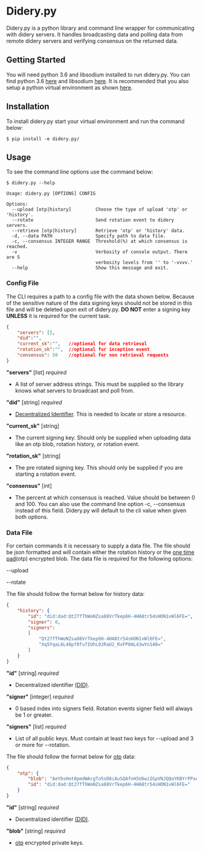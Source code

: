 # Didery.py
Didery.py is a python library and command line wrapper for communicating with didery servers.  It handles broadcasting data and polling data from remote didery servers and verifying consensus on the returned data.

## Getting Started
You will need python 3.6 and libsodium installed to run didery.py. You can find python 3.6 [here](https://www.python.org/downloads/)  and libsodium [here](https://download.libsodium.org/doc/installation/).  It is recommended that you also setup a python virtual environment as shown [here](http://cewing.github.io/training.python_web/html/presentations/venv_intro.html).

## Installation
To install didery.py start your virtual environment and run the command below:
```
$ pip install -e didery.py/
```

## Usage
To see the command line options use the command below:
```
$ didery.py --help
```

```
Usage: didery.py [OPTIONS] CONFIG

Options:
  --upload [otp|history]         Choose the type of upload 'otp' or 'history'.
  --rotate                       Send rotation event to didery servers.
  --retrieve [otp|history]       Retrieve 'otp' or 'history' data.
  -d, --data PATH                Specify path to data file.
  -c, --consensus INTEGER RANGE  Threshold(%) at which consensus is reached.
  -v                             Verbosity of console output. There are 5
                                 verbosity levels from '' to '-vvvv.'
  --help                         Show this message and exit.
```

### Config File
The CLI requires a path to a config file with the data shown below.  Because of the sensitive nature of the data signing keys should not be stored in this file and will be deleted upon exit of didery.py.  **DO NOT** enter a signing key **UNLESS** it is required for the current task.
```json
{
	"servers": [],
	"did":"",
	"current_sk":"",   //optional for data retrieval
	"rotation_sk":"",  //optional for inception event
	"consensus": 50    //optional for non retrieval requests
}
``` 
**"servers"** [list] _required_
 - A list of server address strings.  This must be supplied so the library knows what servers to broadcast and poll from.
 
**"did"** [string] _required_
- [Decentralized Identifier](https://w3c-ccg.github.io/did-spec/).  This is needed to locate or store a resource.

**"current_sk"** [string]
- The current signing key.  Should only be supplied when uploading data like an otp blob, rotation history, or rotation event.

**"rotation_sk"** [string]
- The pre rotated signing key.  This should only be supplied if you are starting a rotation event.

**"consensus"** [int]
- The percent at which consensus is reached.  Value should be between 0 and 100.  You can also use the command line option -c, --consensus instead of this field.  Didery.py will default to the cli value when given both options.

### Data File
For certain commands it is necessary to supply a data file.  The file should be json formatted and will contain either the rotation history or the [one time pad](https://en.wikipedia.org/wiki/One-time_pad)(otp) encrypted blob. The data file is required for the following options:

--upload

--rotate

The file should follow the format below for history data:
```json
{
    "history": {
        "id": "did:dad:Qt27fThWoNZsa88VrTkep6H-4HA8tr54sHON1vWl6FE=",
        "signer": 0,
        "signers": 
        [
            "Qt27fThWoNZsa88VrTkep6H-4HA8tr54sHON1vWl6FE=",
            "Xq5YqaL6L48pf0fu7IUhL0JRaU2_RxFP0AL43wYn148="
        ]
    }
}
```

**"id"** [string] _required_
 - Decentralized identifier [(DID)](https://w3c-ccg.github.io/did-spec/).

**"signer"** [integer] _required_
 - 0 based index into signers field. Rotation events signer field will always be 1 or greater.

**"signers"** [list] _required_
 - List of all public keys. Must contain at least two keys for --upload and 3 or more for --rotation.

The file should follow the format below for [otp](https://en.wikipedia.org/wiki/One-time_pad) data:
```json
{
    "otp": {
        "blob": "AeYbsHot0pmdWAcgTo5sD8iAuSQAfnH5U6wiIGpVNJQQoYKBYrPPxAoIc1i5SHCIDS8KFFgf8i0tDq8XGizaCgo9yjuKHHNJZFi0QD9K6Vpt6fP0XgXlj8z_4D-7s3CcYmuoWAh6NVtYaf_GWw_2sCrHBAA2mAEsml3thLmu50Dw",
        "id": "did:dad:Qt27fThWoNZsa88VrTkep6H-4HA8tr54sHON1vWl6FE="
    }
}
```

**"id"** [string] _required_  
 - Decentralized identifier [(DID)](https://w3c-ccg.github.io/did-spec/).

**"blob"** [string] _required_  
 - [otp](https://en.wikipedia.org/wiki/One-time_pad) encrypted private keys.
